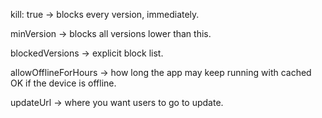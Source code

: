 kill: true → blocks every version, immediately.

minVersion → blocks all versions lower than this.

blockedVersions → explicit block list.

allowOfflineForHours → how long the app may keep running with cached OK if the device is offline.

updateUrl → where you want users to go to update.
